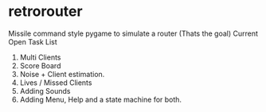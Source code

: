 # retrorouter
Missile command style pygame to simulate a router (Thats the goal)
Current Open Task List 
1) Multi Clients 
2) Score Board
3) Noise + Client estimation. 
4) Lives / Missed Clients 
5) Adding Sounds 
6) Adding Menu, Help and a state machine for both. 
